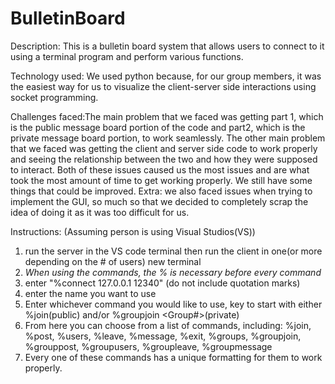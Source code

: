# BulletinBoard

Description: This is a bulletin board system that allows users to connect to it using a terminal program and perform various functions. 

Technology used: We used python because, for our group members, it was the easiest way for us to visualize the client-server side interactions using socket programming. 

Challenges faced:The main problem that we faced was getting part 1, which is the public message board portion of the code and part2, which is the private message board portion, to work seamlessly. The other main problem that we faced was getting the client and server side code to work properly and seeing the relationship between the two and how they were supposed to interact. Both of these issues caused us the most issues and are what took the most amount of time to get working properly. We still have some things that could be improved. Extra: we also faced issues when trying to implement the GUI, so much so that we decided to completely scrap the idea of doing it as it was too difficult for us.

Instructions:
(Assuming person is using Visual Studios(VS))
1. run the server in the VS code terminal then run the client in one(or more depending on the # of users) new terminal
2. *When using the commands, the % is necessary before every command*
3. enter "%connect 127.0.0.1 12340" (do not include quotation marks)
4. enter the name you want to use
5. Enter whichever command you would like to use, key to start with either %join(public) and/or %groupjoin <Group#>(private)
6. From here you can choose from a list of commands, including: %join, %post, %users, %leave, %message, %exit, %groups, %groupjoin, %grouppost, %groupusers, %groupleave, %groupmessage
7. Every one of these commands has a unique formatting for them to work properly.
